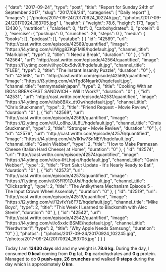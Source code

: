 {
    "date": "2017-09-24",
    "type": "post",
    "title": "Report for Sunday 24th of September 2017",
    "slug": "2017\/09\/24",
    "categories": [
        "Daily report"
    ],
    "images": [
        "\/photos\/2017-09-24\/20170924_102245.jpg",
        "\/photos\/2017-09-24\/20170924_163705.jpg"
    ],
    "health": {
        "weight": 78.6,
        "height": 173,
        "age": 13430
    },
    "nutrition": {
        "calories": 0,
        "fat": 0,
        "carbohydrates": 0,
        "protein": 0
    },
    "exercise": {
        "pushups": 0,
        "crunches": 26,
        "steps": 0
    },
    "media": {
        "books": [],
        "podcast": [],
        "youtube": [
            {
                "id": "42589",
                "url": "http:\/\/cast.writtn.com\/episode\/42589\/quantified",
                "image": "https:\/\/i4.ytimg.com\/vi\/Wgg8ZKqFMI8\/hqdefault.jpg",
                "channel_title": "Markiplier",
                "type": 2,
                "title": "I Need a Break",
                "duration": "0"
            },
            {
                "id": "42564",
                "url": "http:\/\/cast.writtn.com\/episode\/42564\/quantified",
                "image": "https:\/\/i1.ytimg.com\/vi\/hyoObx5dv9I\/hqdefault.jpg",
                "channel_title": "FLEB",
                "type": 2,
                "title": "The Instant Insanity Puzzle",
                "duration": "0"
            },
            {
                "id": "42568",
                "url": "http:\/\/cast.writtn.com\/episode\/42568\/quantified",
                "image": "https:\/\/i3.ytimg.com\/vi\/rTgd8Ngark0\/hqdefault.jpg",
                "channel_title": "emmymadeinjapan",
                "type": 2,
                "title": "Cooking With an IRON: BREAKFAST SANDWICH - Will It Work?",
                "duration": "0"
            },
            {
                "id": "42531",
                "url": "http:\/\/cast.writtn.com\/episode\/42531\/quantified",
                "image": "https:\/\/i4.ytimg.com\/vi\/sb8BXx_dtOw\/hqdefault.jpg",
                "channel_title": "Chris Stuckmann",
                "type": 2,
                "title": "Friend Request - Movie Review",
                "duration": "0"
            },
            {
                "id": "42569",
                "url": "http:\/\/cast.writtn.com\/episode\/42569\/quantified",
                "image": "https:\/\/i2.ytimg.com\/vi\/U_o8hzJJL8U\/hqdefault.jpg",
                "channel_title": "Chris Stuckmann",
                "type": 2,
                "title": "Stronger - Movie Review",
                "duration": "0"
            },
            {
                "id": "42576",
                "url": "http:\/\/cast.writtn.com\/episode\/42576\/quantified",
                "image": "https:\/\/i4.ytimg.com\/vi\/s1k1w7SnNEY\/hqdefault.jpg",
                "channel_title": "Gavin Webber",
                "type": 2,
                "title": "How to Make Parmesan Cheese (Italian Hard Cheese) at Home",
                "duration": "0"
            },
            {
                "id": "42574",
                "url": "http:\/\/cast.writtn.com\/episode\/42574\/quantified",
                "image": "https:\/\/i4.ytimg.com\/vi\/co-IHLhpj-s\/hqdefault.jpg",
                "channel_title": "Gavin Webber",
                "type": 2,
                "title": "Port Salut Update - It's Nearly Ready to Eat!",
                "duration": "0"
            },
            {
                "id": "42573",
                "url": "http:\/\/cast.writtn.com\/episode\/42573\/quantified",
                "image": "https:\/\/i1.ytimg.com\/vi\/X5FR91ZuUsI\/hqdefault.jpg",
                "channel_title": "Clickspring",
                "type": 2,
                "title": "The Antikythera Mechanism Episode 5 - The Input Crown Wheel Assembly",
                "duration": "0"
            },
            {
                "id": "42519",
                "url": "http:\/\/cast.writtn.com\/episode\/42519\/quantified",
                "image": "https:\/\/i2.ytimg.com\/vi\/12vfxYs6F7E\/hqdefault.jpg",
                "channel_title": "Mike Boyd",
                "type": 2,
                "title": "This Week I Learned to Blacksmith with Alec Steele",
                "duration": "0"
            },
            {
                "id": "42542",
                "url": "http:\/\/cast.writtn.com\/episode\/42542\/quantified",
                "image": "https:\/\/i4.ytimg.com\/vi\/o5xxIciBSME\/hqdefault.jpg",
                "channel_title": "Nerdwriter1",
                "type": 2,
                "title": "Why Apple Needs Samsung",
                "duration": "0"
            }
        ],
        "photos": [
            "\/photos\/2017-09-24\/20170924_102245.jpg",
            "\/photos\/2017-09-24\/20170924_163705.jpg"
        ]
    }
}

Today I am <strong>13430 days</strong> old and my weight is <strong>78.6 kg</strong>. During the day, I consumed <strong>0 kcal</strong> coming from <strong>0 g</strong> fat, <strong>0 g</strong> carbohydrates and <strong>0 g</strong> protein. Managed to do <strong>0 push-ups</strong>, <strong>26 crunches</strong> and walked <strong>0 steps</strong> during the day which is approximately <strong>0 km</strong>.